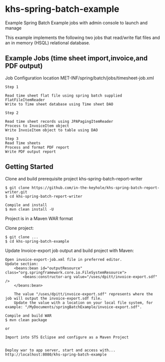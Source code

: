 khs-spring-batch-example
========================

Example Spring Batch Example jobs with admin console to launch and manage

This example implements the following two jobs that read/write flat files and an in memory
(HSQL) relational database.

Example Jobs (time sheet import,invoice,and PDF output)
-------------------------------------------------------

Job Configuration location
MET-INF/spring/batch/jobs/timesheet-job.xml
	
	Step 1
	
	Read time sheet flat file using spring batch supplied FlatFileItemReader
	Write to Time sheet database using Time sheet DAO

	Step 2
	
	Read time sheet records using JPAPagingItemReader
	Process to InvoiceItem object
	Write InvoieItem object to table using DAO

	Step 3
	Read Time sheets 
	Process and format PDF report
	Write PDF output report
	

Getting Started
---------------
Clone and build prerequisite project khs-spring-batch-report-writer
	
	$ git clone https://github.com/in-the-keyhole/khs-spring-batch-report-writer.git
	$ cd khs-spring-batch-report-writer
	
	Compile and install
	$ mvn clean install -U
	
Project is in a Maven WAR format

Clone project:

    $ git clone ...
	$ cd khs-spring-batch-example
	
Update Invoice-export job output and build project with Maven:
	
	Open invoice-export-job.xml file in preferred editor.
	Update section:
		<beans:bean id="outputResource" class="org.springframework.core.io.FileSystemResource">
			<beans:constructor-arg value="/uses/dpitt/invoice-export.sdf" />	
		</beans:bean>
		
		The value "/uses/dpitt/invoice-export.sdf" represents where the job will output the invoice-export.sdf file.  
		Update the value with a location on your local file system, for example: "/MyDocuments/springBatchExample/invoice-export.sdf".
	
	Compile and build WAR
	$ mvn clean package
	
	or 
	
	Import into STS Eclipse and configure as a Maven Project
	
	
	Deploy war to app server, start and access with...
	http://localhost:8080/khs-spring-batch-example
